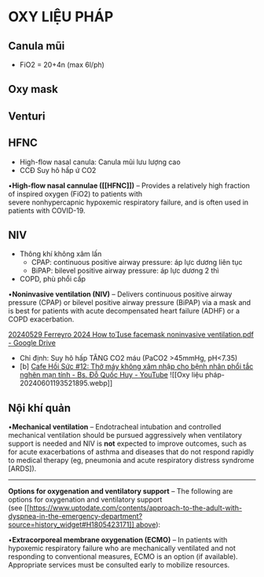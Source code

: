 # OXY LIỆU PHÁP

## Canula mũi
- FiO2 = 20+4n (max 6l/ph)
## Oxy mask

## Venturi

## HFNC
- High-flow nasal canula: Canula mũi lưu lượng cao
- CCĐ Suy hô hấp ứ CO2

•**High-flow nasal cannulae ([[HFNC]])** – Provides a relatively high fraction of inspired oxygen (FiO2) to patients with severe nonhypercapnic hypoxemic respiratory failure, and is often used in patients with COVID-19.

## NIV
- Thông khí không xâm lấn
	- CPAP: continuous positive airway pressure: áp lực dương liên tục
	- BiPAP: bilevel positive airway pressure: áp lực dương 2 thì
- COPD, phù phổi cấp

•**Noninvasive ventilation (NIV)** – Delivers continuous positive airway pressure (CPAP) or bilevel positive airway pressure (BiPAP) via a mask and is best for patients with acute decompensated heart failure (ADHF) or a COPD exacerbation.

[20240529 Ferreyro 2024 How touse facemask noninvasive ventilation.pdf - Google Drive](https://drive.google.com/file/d/10Dqz27_iNDiNnSg82oEgYaq118uHKE4b/view)
- Chỉ định: Suy hô hấp TĂNG CO2 máu (PaCO2 >45mmHg, pH<7.35)
- [b] [Cafe Hồi Sức #12: Thở máy không xâm nhập cho bệnh nhân phổi tắc nghẽn mạn tính - Bs. Đỗ Quốc Huy - YouTube](https://www.youtube.com/watch?v=fLYnMe-rF0E)
![[Oxy liệu pháp-20240601193521895.webp]]

## Nội khí quản


•**Mechanical ventilation** – Endotracheal intubation and controlled mechanical ventilation should be pursued aggressively when ventilatory support is needed and NIV is **not** expected to improve outcomes, such as for acute exacerbations of asthma and diseases that do not respond rapidly to medical therapy (eg, pneumonia and acute respiratory distress syndrome [ARDS]).


---
**Options for oxygenation and ventilatory support** – The following are options for oxygenation and ventilatory support (see [[https://www.uptodate.com/contents/approach-to-the-adult-with-dyspnea-in-the-emergency-department?source=history_widget#H1805423171]] above):



•**Extracorporeal membrane oxygenation (ECMO)** – In patients with hypoxemic respiratory failure who are mechanically ventilated and not responding to conventional measures, ECMO is an option (if available). Appropriate services must be consulted early to mobilize resources.